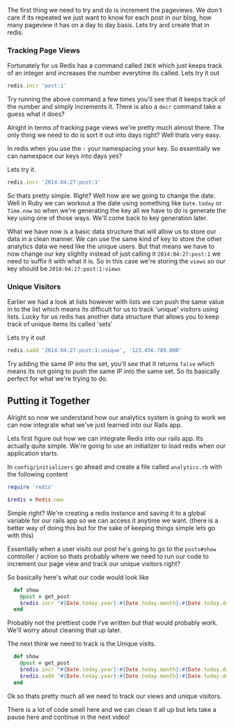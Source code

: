 The first thing we need to try and do is increment the pageviews. We don't care if its repeated we just want to know for each post in our blog, how many pageview it has on a day to day basis. Lets try and create that in redis.

### Tracking Page Views

Fortunately for us Redis has a command called `INCR` which just keeps track of an integer and increases the number everytime its called. Lets try it out

```ruby
redis.incr 'post:1'
```

Try running the above command a few times you'll see that it keeps track of the number and simply increments it. There is also a `decr` command take a guess what it does?

Alright in terms of tracking page views we're pretty much almost there. The only thing we need to do is sort it out into days right? Well thats very easy.

In redis when you use the `:` your namespacing your key. So essentially we can namespace our keys into days yes? 

Lets try it.

```ruby
redis.incr '2014:04:27:post:1'
```

So thats pretty simple. Right? Well how are we going to change the date. Well in Ruby we can workout a the date using something like `Date.today` or `Time.now` so when we're generating the key all we have to do is generate the key using one of those ways. We'll come back to key generation later.

What we have now is a basic data structure that will allow us to store our data in a clean manner. We can use the same kind of key to store the other analytics data we need like the unique users. But that means we have to now change our key slightly instead of just calling it `2014:04:27:post:1` we need to suffix it with what it is. So in this case we're storing the `views` so our key should be `2014:04:27:post:1:views`

### Unique Visitors

Earlier we had a look at lists however with lists we can push the same value in to the list which means its difficult for us to track 'unique' visitors using lists. Lucky for us redis has another data structure that allows you to keep track of unique items its called 'sets'

Lets try it out

```ruby
redis.sadd '2014:04:27:post:1:unique', '123.456.789.000'
```

Try adding the same IP into the set, you'll see that it returns `false` which means its not going to push the same IP into the same set. So its basically perfect for what we're trying to do.

## Putting it Together

Alright so now we understand how our analytics system is going to work we can now integrate what we've just learned into our Rails app.

Lets first figure out how we can integrate Redis into our rails app. Its actually quite simple. We're going to use an initializer to load redis when our application starts.

In `config/initializers` go ahead and create a file called `analytics.rb` with the following content

```ruby
require 'redis'

$redis = Redis.new
```

Simple right? We're creating a redis instance and saving it to a global variable for our rails app so we can access it anytime we want. (there is a better way of doing this but for the sake of keeping things simple lets go with this)

Essentially when a user visits our post he's going to go to the `posts#show` controller / action so thats probably where we need to run our code to increment our page view and track our unique visitors right? 

So basically here's what our code would look like 

```ruby
  def show
    @post = get_post
    $redis.incr "#{Date.today.year}:#{Date.today.month}:#{Date.today.day}:post:#{@post.id}:views"
  end
```

Probably not the prettiest code I've written but that would probably work. We'll worry about cleaning that up later.

The next think we need to track is the Unique visits.

```ruby
  def show
    @post = get_post
    $redis.incr "#{Date.today.year}:#{Date.today.month}:#{Date.today.day}:post:#{@post.id}:views"
    $redis.sadd "#{Date.today.year}:#{Date.today.month}:#{Date.today.day}:post:#{@post.id}:uniques", "#{request.remote_ip}"
  end
```

Ok so thats pretty much all we need to track our views and unique visitors. 

There is a lot of code smell here and we can clean it all up but lets take a pause here and continue in the next video!